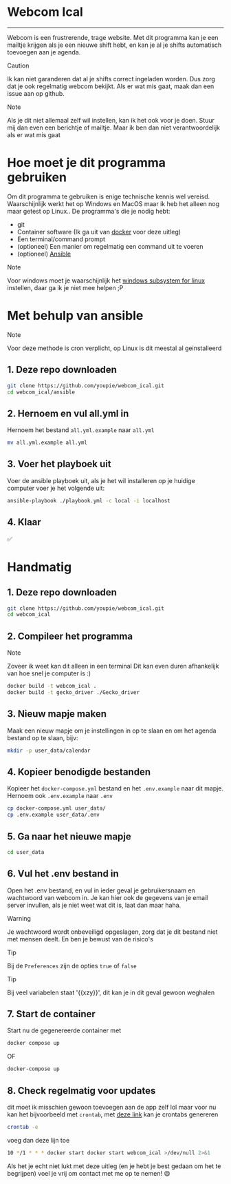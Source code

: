 # Webcom Ical
---

Webcom is een frustrerende, trage website. Met dit programma kan je een mailtje krijgen als je een nieuwe shift hebt, en kan je al je shifts automatisch toevoegen aan je agenda.

> [!CAUTION]
> Ik kan niet garanderen dat al je shifts correct ingeladen worden. Dus zorg dat je ook regelmatig webcom bekijkt. Als er wat mis gaat, maak dan een issue aan op github.

> [!NOTE]
> Als je dit niet allemaal zelf wil instellen, kan ik het ook voor je doen. Stuur mij dan even een berichtje of mailtje. Maar ik ben dan niet verantwoordelijk als er wat mis gaat

# Hoe moet je dit programma gebruiken
Om dit programma te gebruiken is enige technische kennis wel vereisd. Waarschijnlijk werkt het op Windows en MacOS maar ik heb het alleen nog maar getest op Linux.. De programma's die je nodig hebt:
- git
- Container software (Ik ga uit van [docker](https://www.docker.com/) voor deze uitleg)
- Een terminal/command prompt
- (optioneel) Een manier om regelmatig een command uit te voeren
- (optioneel) [Ansible](https://docs.ansible.com/ansible/latest/installation_guide/intro_installation.html)

> [!NOTE]
> Voor windows moet je waarschijnlijk het [windows subsystem for linux](https://learn.microsoft.com/en-us/windows/wsl/install) instellen, daar ga ik je niet mee helpen ;P

# Met behulp van ansible
> [!NOTE]
> Voor deze methode is cron verplicht, op Linux is dit meestal al geinstalleerd

## 1. Deze repo downloaden
``` bash
git clone https://github.com/youpie/webcom_ical.git
cd webcom_ical/ansible
```

## 2. Hernoem en vul all.yml in
Hernoem het bestand `all.yml.example` naar `all.yml`
``` bash
mv all.yml.example all.yml
```

## 3. Voer het playboek uit
Voer de ansible playboek uit, als je het wil installeren op je huidige computer voer je het volgende uit:
``` bash
ansible-playbook ./playbook.yml -c local -i localhost
```

## 4. Klaar
✅


# Handmatig
## 1. Deze repo downloaden
``` bash
git clone https://github.com/youpie/webcom_ical.git
cd webcom_ical
```

## 2. Compileer het programma
> [!NOTE]
> Zoveer ik weet kan dit alleen in een terminal
Dit kan even duren afhankelijk van hoe snel je computer is :)
``` bash
docker build -t webcom_ical .
docker build -t gecko_driver ./Gecko_driver
```

## 3. Nieuw mapje maken
Maak een nieuw mapje om je instellingen in op te slaan en om het agenda bestand op te slaan, bijv:
``` bash
mkdir -p user_data/calendar
```

## 4. Kopieer benodigde bestanden
Kopieer het `docker-compose.yml` bestand en het `.env.example` naar dit mapje.
Hernoem ook `.env.example` naar `.env`
``` bash
cp docker-compose.yml user_data/
cp .env.example user_data/.env
```

## 5. Ga naar het nieuwe mapje
``` bash
cd user_data
```

## 6. Vul het .env bestand in
Open het .env bestand, en vul in ieder geval je gebruikersnaam en wachtwoord van webcom in.
Je kan hier ook de gegevens van je email server invullen, als je niet weet wat dit is, laat dan maar haha.
> [!WARNING]
> Je wachtwoord wordt onbeveiligd opgeslagen, zorg dat je dit bestand niet met mensen deelt. En ben je bewust van de risico's

> [!TIP]
> Bij de `Preferences` zijn de opties `true` of `false`

> [!TIP]
> Bij veel variabelen staat '{{xzy}}', dit kan je in dit geval gewoon weghalen

## 7. Start de container
Start nu de gegenereerde container met
``` bash
docker compose up
```
OF
``` bash
docker-compose up
```

## 8. Check regelmatig voor updates
dit moet ik misschien gewoon toevoegen aan de app zelf lol
maar voor nu kan het bijvoorbeeld met `crontab`, met [deze link](https://crontab-generator.org/) kan je crontabs genereren
``` Bash
crontab -e
```
voeg dan deze lijn toe
``` Bash
10 */1 * * * docker start docker start webcom_ical >/dev/null 2>&1
```

Als het je echt niet lukt met deze uitleg (en je hebt je best gedaan om het te begrijpen) voel je vrij om contact met me op te nemen! 😄